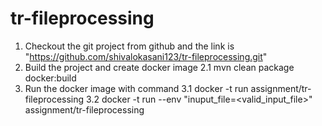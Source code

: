# tr-fileprocessing

1. Checkout the git project from github and the link is "https://github.com/shivalokasani123/tr-fileprocessing.git"
2. Build the project and create docker image 
   2.1 mvn clean package docker:build
3. Run the docker image with command 
   3.1 docker -t run assignment/tr-fileprocessing
   3.2 docker -t run --env "inuput_file=<valid_input_file>" assignment/tr-fileprocessing
